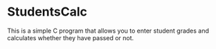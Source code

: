 # StudentsCalc
This is a simple C program that allows you to enter student grades and calculates whether they have passed or not.
